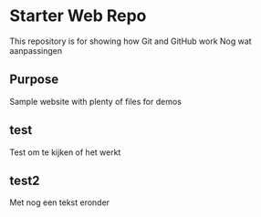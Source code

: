 # Starter Web Repo

This repository is for showing how Git and GitHub work
Nog wat aanpassingen

## Purpose

Sample website with plenty of files for demos

## test

Test om te kijken of het werkt

## test2
Met nog een tekst eronder